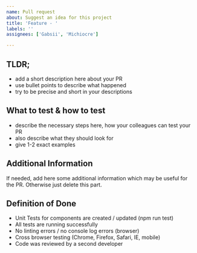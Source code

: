 ```yaml
---
name: Pull request
about: Suggest an idea for this project
title: 'Feature - '
labels: ''
assignees: ['Gabsii', 'Michiocre']

---
```


## TLDR; ##

* add a short description here about your PR
* use bullet points to describe what happened
* try to be precise and short in your descriptions

## What to test & how to test ##

* describe the necessary steps here, how your colleagues can test your PR
* also describe what they should look for
* give 1-2 exact examples

## Additional Information ##

If needed, add here some additional information which may be useful for the PR. Otherwise just delete this part.

## Definition of Done ##

- Unit Tests for components are created / updated (npm run test)
- All tests are running successfully
- No linting errors / no console log errors (browser)
- Cross browser testing (Chrome, Firefox, Safari, IE, mobile)
- Code was reviewed by a second developer
